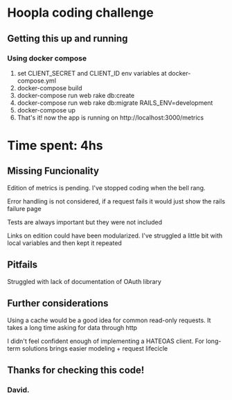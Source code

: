 # Hoopla coding challenge

## Getting this up and running
### Using docker compose
1. set CLIENT_SECRET and CLIENT_ID env variables at docker-compose.yml
2. docker-compose build
3. docker-compose run web rake db:create
4. docker-compose run web rake db:migrate RAILS_ENV=development
5. docker-compose up
6. That's it! now the app is running on http://localhost:3000/metrics

# Time spent: 4hs
## Missing Funcionality
Edition of metrics is pending. I've stopped coding when the bell rang.

Error handling is not considered, if a request fails it would just show the rails failure page

Tests are always important but they were not included

Links on edition could have been modularized. I've struggled a little bit with local variables and then kept it repeated

## Pitfails
Struggled with lack of documentation of OAuth library



## Further considerations
Using a cache would be a good idea for common read-only requests. It takes a long time asking for data through http

I didn't feel confident enough of implementing a HATEOAS client. For long-term solutions brings easier modeling + request lifecicle

## Thanks for checking this code!


### David.
 
